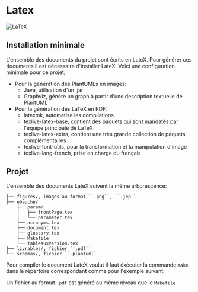 # Latex

![LaTeX](https://img.shields.io/badge/LaTeX-47A141?style=fflat&logo=LaTeX&logoColor=white)


## Installation minimale

L'ensemble des documents du projet sont écrits en LateX.
Pour générer ces documents il est nécessaire d'installer LateX.
Voici une configuration minimale pour ce projet;

- Pour la génération des PlantUMLs en images:
  - Java, utilisation d'un .jar
  - Graphviz, génère un graph à partir d'une description textuelle de PlantUML
- Pour la génération des LaTeX en PDF:
  - latexmk, automatise les compilations
  - texlive-latex-base, contient des paquets qui sont mandatés par l'équipe principale de LaTeX
  - texlive-latex-extra, contient une très grande collection de paquets complémentaires
  - texlive-font-utils, pour la transformation et la manipulation d'image
  - texlive-lang-french, prise en charge du français

## Projet

L'ensemble des documents LateX suivent la même arborescence:

```text
├── figures/, images au format ``.png``, ``.jep``
├── ebauche/
    ├── param/
    |   ├── frontPage.tex
    |   └── parameter.tex
    ├── acronyms.tex
    ├── document.tex
    ├── glossary.tex
    ├── Makefile
    └── tableauxVersion.tex
├── livrables/, fichier ``.pdf``
└── schemas/, fichier ``.plantuml`
```

Pour compiler le document LateX voulut il faut éxècuter la commande ``make`` dans le répertoire correspondant comme pour l'exemple suivant:

Un fichier au format ``.pdf`` est généré au même niveau que le ``Makefile``